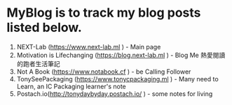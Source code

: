 # MyBlog is to track my blog posts listed below.

1. NEXT-Lab (https://www.next-lab.ml ) - Main page
2. Motivation is Lifechanging (https://blog.next-lab.ml ) - Blog Me 熱愛閱讀的跑者生活筆記
3. Not A Book (https://www.notabook.cf ) - be Calling Follower
3. TonySeePackaging (https://www.tonycpackaging.ml )  - Many need to Learn, an IC Packaging learner's note
4. Postach.io(http://tonydaybyday.postach.io/ )  - some notes for living
